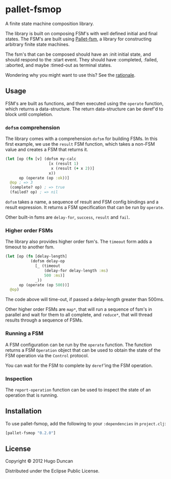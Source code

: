 # pallet-fsmop

A finite state machine composition library.

The library is built on composing FSM's with well defined initial and final
states. The FSM's are built using [Pallet-fsm][pallet-fsm], a library
for constructing arbitrary finite state machines.

The fsm's that can be composed should have an :init initial state, and should
respond to the :start event.  They should have :completed, :failed, :aborted,
and maybe :timed-out as terminal states.

Wondering why you might want to use this? See the
[rationale](https://github.com/pallet/pallet-fsmop/wiki/Rationale).

## Usage

FSM's are built as functions, and then executed using the `operate` function,
which returns a data-structure. The return data-structure can be deref'd to
block until completion.

### `dofsm` comprehension

The library comes with a comprehension `dofsm` for building FSMs. In this first
example, we use the `result` FSM function, which takes a non-FSM value and
creates a FSM that returns it.

```clj
(let [op (fn [v] (dofsm my-calc
                   [x (result 1)
                    x (result (+ x 2))]
                   x))
      op (operate (op :ok))]
  @op ; => 3
  (complete? op) ; => true
  (failed? op) ; => nil
```

`dofsm` takes a name, a sequence of result and FSM config bindings and a result
expression. It returns a FSM specification that can be run by `operate`.

Other built-in fsms are `delay-for`, `success`, `result` and `fail`.

### Higher order FSMs

The library also provides higher order fsm's. The `timeout` form adds a timeout
to another fsm.

```clj
(let [op (fn [delay-length]
           (dofsm delay-op
             [_ (timeout
                 (delay-for delay-length :ms)
                 500 :ms)]
             _))
      op (operate (op 500))]
  @op)
```

The code above will time-out, if passed a delay-length greater than 500ms.

Other higher order FSMs are `map*`, that will run a sequence of fsm's in
parallel and wait for them to all complete, and `reduce*`, that will thread
results through a sequence of FSMs.

### Running a FSM

A FSM configuration can be run by the `operate` function. The function returns a
FSM `Operation` object that can be used to obtain the state of the FSM operation
via the `Control` protocol.

You can wait for the FSM to complete by `deref`'ing the FSM operation.

### Inspection

The `report-operation` function can be used to inspect the state of an operation
that is running.


## Installation

To use pallet-fsmop, add the following to your `:dependencies` in `project.clj`:

```clj
[pallet-fsmop "0.2.0"]
```

## License

Copyright © 2012 Hugo Duncan

Distributed under the Eclipse Public License.

[pallet-fsm]: https://github.com/pallet/pallet-fsm "Pallet-fsm library"
